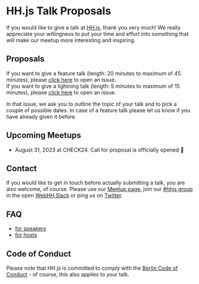 # HH.js Talk Proposals

If you would like to give a talk at [HH.js](https://www.meetup.com/hamburg-js/), thank you very much! We really appreciate your willingness to put your time and effort into something that will make our meetup more interesting and inspiring.

## Proposals

If you want to give a feature talk (length: 20 minutes to maximum of 45 minutes), please [click here](https://github.com/hamburg-js/proposals/issues/new?template=feature-talk.md) to open an issue.\
If you want to give a lightning talk (length: 5 minutes to maximum of 15 minutes), please [click here](https://github.com/hamburg-js/proposals/issues/new?template=lightning-talk.md) to open an issue.

In that issue, we ask you to outline the topic of your talk and to pick a couple of possible dates. In case of a feature talk please let us know if you have already given it before.

## Upcoming Meetups

- August 31, 2023 at CHECK24. Call for proposal is officially opened 🥳

## Contact

If you would like to get in touch before actually submitting a talk, you are also welcome, of course. Please use our [Meetup page](https://www.meetup.com/hamburg-js/), join our [#hhjs group](https://web-hh.slack.com/messages/C0KESM96C) in the open [WebHH Slack](https://web-hh-slackin.herokuapp.com/) or ping us on [Twitter](http://twitter.com/hhjs).

## FAQ

- [for speakers](/speakers.md)
- [for hosts](/hosts.md)

## Code of Conduct

Please note that HH.js is committed to comply with the [Berlin Code of Conduct](http://berlincodeofconduct.org) - of course, this also applies to your talk.
